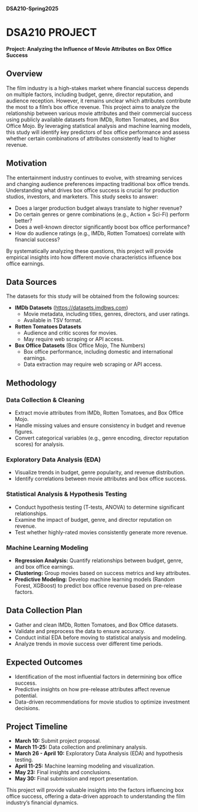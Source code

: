 **DSA210-Spring2025**

# DSA210 PROJECT

**Project: Analyzing the Influence of Movie Attributes on Box Office Success**

## **Overview**
The film industry is a high-stakes market where financial success depends on multiple factors, including budget, genre, director reputation, and audience reception. However, it remains unclear which attributes contribute the most to a film’s box office revenue. This project aims to analyze the relationship between various movie attributes and their commercial success using publicly available datasets from IMDb, Rotten Tomatoes, and Box Office Mojo. By leveraging statistical analysis and machine learning models, this study will identify key predictors of box office performance and assess whether certain combinations of attributes consistently lead to higher revenue.

## **Motivation**
The entertainment industry continues to evolve, with streaming services and changing audience preferences impacting traditional box office trends. Understanding what drives box office success is crucial for production studios, investors, and marketers. This study seeks to answer:

- Does a larger production budget always translate to higher revenue?
- Do certain genres or genre combinations (e.g., Action + Sci-Fi) perform better?
- Does a well-known director significantly boost box office performance?
- How do audience ratings (e.g., IMDb, Rotten Tomatoes) correlate with financial success?

By systematically analyzing these questions, this project will provide empirical insights into how different movie characteristics influence box office earnings.

## **Data Sources**
The datasets for this study will be obtained from the following sources:

- **IMDb Datasets** (https://datasets.imdbws.com)
  - Movie metadata, including titles, genres, directors, and user ratings.
  - Available in TSV format.
- **Rotten Tomatoes Datasets**
  - Audience and critic scores for movies.
  - May require web scraping or API access.
- **Box Office Datasets** (Box Office Mojo, The Numbers)
  - Box office performance, including domestic and international earnings.
  - Data extraction may require web scraping or API access.

## **Methodology**

### **Data Collection & Cleaning**
- Extract movie attributes from IMDb, Rotten Tomatoes, and Box Office Mojo.
- Handle missing values and ensure consistency in budget and revenue figures.
- Convert categorical variables (e.g., genre encoding, director reputation scores) for analysis.

### **Exploratory Data Analysis (EDA)**
- Visualize trends in budget, genre popularity, and revenue distribution.
- Identify correlations between movie attributes and box office success.

### **Statistical Analysis & Hypothesis Testing**
- Conduct hypothesis testing (T-tests, ANOVA) to determine significant relationships.
- Examine the impact of budget, genre, and director reputation on revenue.
- Test whether highly-rated movies consistently generate more revenue.

### **Machine Learning Modeling**
- **Regression Analysis:** Quantify relationships between budget, genre, and box office earnings.
- **Clustering:** Group movies based on success metrics and key attributes.
- **Predictive Modeling:** Develop machine learning models (Random Forest, XGBoost) to predict box office revenue based on pre-release factors.

## **Data Collection Plan**
- Gather and clean IMDb, Rotten Tomatoes, and Box Office datasets.
- Validate and preprocess the data to ensure accuracy.
- Conduct initial EDA before moving to statistical analysis and modeling.
- Analyze trends in movie success over different time periods.

## **Expected Outcomes**
- Identification of the most influential factors in determining box office success.
- Predictive insights on how pre-release attributes affect revenue potential.
- Data-driven recommendations for movie studios to optimize investment decisions.

## **Project Timeline**

- **March 10:** Submit project proposal.
- **March 11-25:** Data collection and preliminary analysis.
- **March 26 - April 10:** Exploratory Data Analysis (EDA) and hypothesis testing.
- **April 11-25:** Machine learning modeling and visualization.
- **May 23:** Final insights and conclusions.
- **May 30:** Final submission and report presentation.

This project will provide valuable insights into the factors influencing box office success, offering a data-driven approach to understanding the film industry’s financial dynamics.

